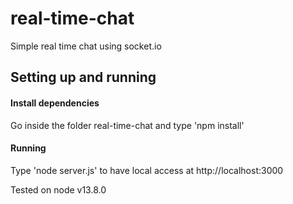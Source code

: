 # real-time-chat
Simple real time chat using socket.io

## Setting up and running

#### Install dependencies

Go inside the folder real-time-chat and type 'npm install'

#### Running

Type 'node server.js' to have local access at http://localhost:3000

Tested on node v13.8.0
